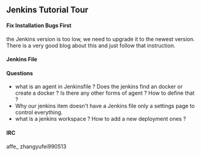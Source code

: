 ## Jenkins Tutorial Tour

#### Fix Installation Bugs First

the Jenkins version is too low, we need to upgrade it to the newest version. There is a very good blog about this and just follow that instruction.

#### Jenkins File



#### Questions

- what is an agent in Jenkinsfile ?  Does the jenkins find an docker or create a docker ? Is there any other forms of agent ? How to define that ? 
- Why our jenkins item doesn't have a Jenkins file only a settings page to control everything.
- what is a jenkins workspace ? How to add a new deployment ones ?



#### IRC

affe_ zhangyufei990513
